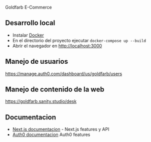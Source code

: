 Goldfarb E-Commerce

## Desarrollo local

-   Instalar [Docker](https://docs.docker.com/get-docker/)
-   En el directorio del proyecto ejecutar `docker-compose up --build`
-   Abrir el navegador en [http://localhost:3000](http://localhost:3000)

## Manejo de usuarios

https://manage.auth0.com/dashboard/us/goldfarb/users

## Manejo de contenido de la web

https://goldfarb.sanity.studio/desk

## Documentacion

-   [Next.js documentacion](https://nextjs.org/docs) - Next.js features y API
-   [Auth0 documentacion](https://auth0.com/docs/) Auth0 features
